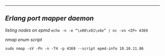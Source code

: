 ___

*Erlang port mapper daemon*
---

*listing nodes on epmd*
`echo -n -e “\x00\x01\x6e” | nc -vn <IP> 4369`


*nmap enum script*
```
sudo nmap -sV -Pn -n -T4 -p 4369 --script epmd-info 10.10.11.86
```






















